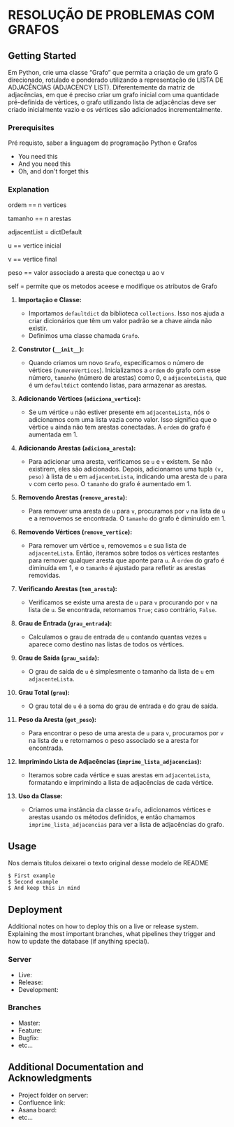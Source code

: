 # RESOLUÇÃO DE PROBLEMAS COM GRAFOS

## Getting Started

Em Python, crie uma classe “Grafo” que permita a criação de um grafo G direcionado,
rotulado e ponderado utilizando a representação de LISTA DE ADJACÊNCIAS (ADJACENCY LIST).
Diferentemente da matriz de adjacências, em que é preciso criar um grafo inicial com uma
quantidade pré-definida de vértices, o grafo utilizando lista de adjacências deve ser
criado inicialmente vazio e os vértices são adicionados incrementalmente.

### Prerequisites

Pré requisto, saber a linguagem de programação Python e Grafos

* You need this
* And you need this
* Oh, and don't forget this

### Explanation

ordem == n vertices

tamanho == n arestas

adjacentList = dictDefault

u == vertice inicial

v == vertice final

peso == valor associado a aresta que conectqa u ao v

self = permite que os metodos aceese e modifique os atributos de Grafo

1. **Importação e Classe:**
   - Importamos `defaultdict` da biblioteca `collections`. Isso nos ajuda a criar dicionários que têm um valor padrão se a chave ainda não existir.
   - Definimos uma classe chamada `Grafo`.

2. **Construtor (`__init__`):**
   - Quando criamos um novo `Grafo`, especificamos o número de vértices (`numeroVertices`). Inicializamos a `ordem` do grafo com esse número, `tamanho` (número de arestas) como 0, e `adjacenteLista`, que é um `defaultdict` contendo listas, para armazenar as arestas.

3. **Adicionando Vértices (`adiciona_vertice`):**
   - Se um vértice `u` não estiver presente em `adjacenteLista`, nós o adicionamos com uma lista vazia como valor. Isso significa que o vértice `u` ainda não tem arestas conectadas. A `ordem` do grafo é aumentada em 1.

4. **Adicionando Arestas (`adiciona_aresta`):**
   - Para adicionar uma aresta, verificamos se `u` e `v` existem. Se não existirem, eles são adicionados. Depois, adicionamos uma tupla `(v, peso)` à lista de `u` em `adjacenteLista`, indicando uma aresta de `u` para `v` com certo `peso`. O `tamanho` do grafo é aumentado em 1.

5. **Removendo Arestas (`remove_aresta`):**
   - Para remover uma aresta de `u` para `v`, procuramos por `v` na lista de `u` e a removemos se encontrada. O `tamanho` do grafo é diminuído em 1.

6. **Removendo Vértices (`remove_vertice`):**
   - Para remover um vértice `u`, removemos `u` e sua lista de `adjacenteLista`. Então, iteramos sobre todos os vértices restantes para remover qualquer aresta que aponte para `u`. A `ordem` do grafo é diminuída em 1, e o `tamanho` é ajustado para refletir as arestas removidas.

7. **Verificando Arestas (`tem_aresta`):**
   - Verificamos se existe uma aresta de `u` para `v` procurando por `v` na lista de `u`. Se encontrada, retornamos `True`; caso contrário, `False`.

8. **Grau de Entrada (`grau_entrada`):**
   - Calculamos o grau de entrada de `u` contando quantas vezes `u` aparece como destino nas listas de todos os vértices.

9. **Grau de Saída (`grau_saida`):**
   - O grau de saída de `u` é simplesmente o tamanho da lista de `u` em `adjacenteLista`.

10. **Grau Total (`grau`):**
    - O grau total de `u` é a soma do grau de entrada e do grau de saída.

11. **Peso da Aresta (`get_peso`):**
    - Para encontrar o peso de uma aresta de `u` para `v`, procuramos por `v` na lista de `u` e retornamos o peso associado se a aresta for encontrada.

12. **Imprimindo Lista de Adjacências (`imprime_lista_adjacencias`):**
    - Iteramos sobre cada vértice e suas arestas em `adjacenteLista`, formatando e imprimindo a lista de adjacências de cada vértice.

13. **Uso da Classe:**
    - Criamos uma instância da classe `Grafo`, adicionamos vértices e arestas usando os métodos definidos, e então chamamos `imprime_lista_adjacencias` para ver a lista de adjacências do grafo.


## Usage

Nos demais titulos deixarei o texto original desse modelo de README

```
$ First example
$ Second example
$ And keep this in mind
```

## Deployment

Additional notes on how to deploy this on a live or release system. Explaining the most important branches, what pipelines they trigger and how to update the database (if anything special).

### Server

* Live:
* Release:
* Development:

### Branches

* Master:
* Feature:
* Bugfix:
* etc...

## Additional Documentation and Acknowledgments

* Project folder on server:
* Confluence link:
* Asana board:
* etc...
